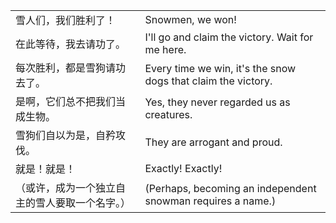 |||
|---|---|
|雪人们，我们胜利了！|Snowmen, we won!|
|在此等待，我去请功了。|I'll go and claim the victory. Wait for me here.|
|每次胜利，都是雪狗请功去了。|Every time we win, it's the snow dogs that claim the victory.|
|是啊，它们总不把我们当成生物。|Yes, they never regarded us as creatures.|
|雪狗们自以为是，自矜攻伐。|They are arrogant and proud.|
|就是！就是！|Exactly! Exactly!|
|（或许，成为一个独立自主的雪人要取一个名字。）|(Perhaps, becoming an independent snowman requires a name.)|
